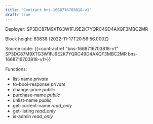 ```yaml
---
title: "Contract bns-1668716703818-v1"
draft: true
---
```

Deployer: SP3DC87M9XTG3W1FJ9E2K7YQRC49D4AXQF3MBC2MR


 



Block height: 83838 (2022-11-17T20:56:56.000Z)

Source code: {{<contractref "bns-1668716703818-v1" SP3DC87M9XTG3W1FJ9E2K7YQRC49D4AXQF3MBC2MR bns-1668716703818-v1>}}

Functions:

* list-name _private_
* to-bool-response _private_
* change-price _public_
* purchase-name _public_
* unlist-name _public_
* get-current-name _read_only_
* get-listing _read_only_
* is-admin _read_only_
